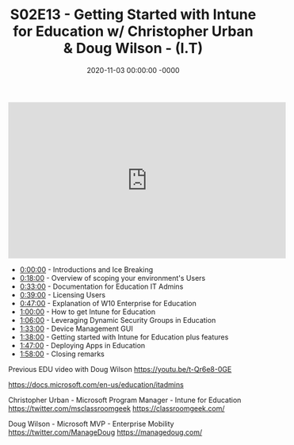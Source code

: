 ﻿---
layout: post
title: "S02E13 - Getting Started with Intune for Education w/ Christopher Urban & Doug Wilson - (I.T)"
date: 2020-11-03 00:00:00 -0000
categories:
---

<iframe loading="lazy" width="560" height="315" src="https://www.youtube.com/embed/mjp2_mNqlgw" title="YouTube video player" frameborder="0" allow="accelerometer; autoplay; clipboard-write; encrypted-media; gyroscope; picture-in-picture" allowfullscreen></iframe>

* [0:00:00](https://www.youtube.com/watch?v=mjp2_mNqlgw&t=0s) - Introductions and Ice Breaking
* [0:18:00](https://www.youtube.com/watch?v=mjp2_mNqlgw&t=1080s) - Overview of scoping your environment's Users
* [0:33:00](https://www.youtube.com/watch?v=mjp2_mNqlgw&t=1980s) - Documentation for Education IT Admins
* [0:39:00](https://www.youtube.com/watch?v=mjp2_mNqlgw&t=2340s) - Licensing Users
* [0:47:00](https://www.youtube.com/watch?v=mjp2_mNqlgw&t=2820s) - Explanation of W10 Enterprise for Education
* [1:00:00](https://www.youtube.com/watch?v=mjp2_mNqlgw&t=60s) - How to get Intune for Education
* [1:06:00](https://www.youtube.com/watch?v=mjp2_mNqlgw&t=420s) - Leveraging Dynamic Security Groups in Education
* [1:33:00](https://www.youtube.com/watch?v=mjp2_mNqlgw&t=2040s) - Device Management GUI
* [1:38:00](https://www.youtube.com/watch?v=mjp2_mNqlgw&t=2340s) - Getting started with Intune for Education plus features
* [1:47:00](https://www.youtube.com/watch?v=mjp2_mNqlgw&t=2880s) - Deploying Apps in Education
* [1:58:00](https://www.youtube.com/watch?v=mjp2_mNqlgw&t=3540s) - Closing remarks

Previous EDU video with Doug Wilson
https://youtu.be/t-Qr6e8-0GE

https://docs.microsoft.com/en-us/education/itadmins

Christopher Urban - Microsoft Program Manager - Intune for Education
https://twitter.com/msclassroomgeek
https://classroomgeek.com/

Doug Wilson - Microsoft MVP - Enterprise Mobility
https://twitter.com/ManageDoug
https://managedoug.com/


